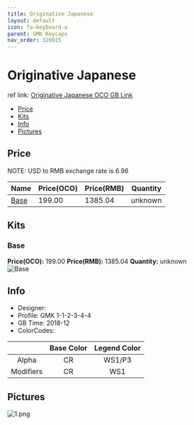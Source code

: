 ```yaml
---
title: Originative Japanese
layout: default
icon: fa-keyboard-o
parent: GMK Keycaps
nav_order: 320015
---
```


# Originative Japanese

ref link: [Originative Japanese OCO GB Link](https://www.originativeco.com/products/originative-japanese)

* [Price](#price)
* [Kits](#kits)
* [Info](#info)
* [Pictures](#pictures)


## Price  
NOTE: USD to RMB exchange rate is 6.96

| Name          | Price(OCO)    |  Price(RMB) | Quantity |
| ------------- | ------------ |  ---------- | -------- |
|[Base](#base)|199.00|1385.04|unknown|


## Kits
### Base
**Price(OCO):** 199.00    **Price(RMB):** 1385.04    **Quantity:** unknown  
<img src="{{ 'assets/images/gmk-keycaps/originativejapanese/kits_pics/base.png' | relative_url }}" alt="Base" class="image featured">


## Info
* Designer: 
* Profile: GMK 1-1-2-3-4-4
* GB Time: 2018-12
* ColorCodes: 

| |Base Color     | Legend Color
| :-------------: | :-------------: | :------------:
|Alpha|CR|WS1/P3
|Modifiers|CR|WS1


## Pictures
<img src="{{ 'assets/images/gmk-keycaps/originativejapanese/rendering_pics/1.png' | relative_url }}" alt="1.png" class="image featured">
